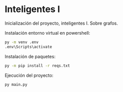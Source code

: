 # Inteligentes I

Inicialización del proyecto, inteligentes I.
Sobre grafos.

Instalación entorno virtual en powershell:
```bash
py -m venv .env
.env\Scripts\activate
```

Instalación de paquetes:
```bash
py -m pip install -r reqs.txt
```

Ejecución del proyecto:
```bash
py main.py
```
